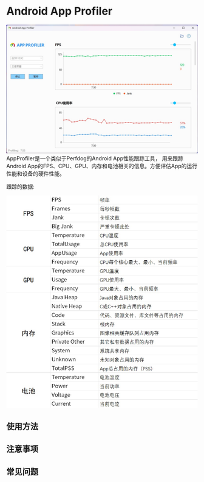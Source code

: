 # Android App Profiler

![screenshot](/Images/app_screenshot.jpg)
AppProfiler是一个类似于Perfdog的Android App性能跟踪工具， 用来跟踪Android App的FPS、CPU、GPU、内存和电池相关的信息。方便评估App的运行性能和设备的硬件性能。

<p>跟踪的数据:</p>

![screenshot](/Images/data_type.jpg)



## 使用方法


## 注意事项

## 常见问题
